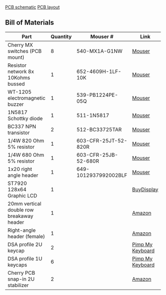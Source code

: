 [PCB schematic](../../../media/schematic_accessory_board.pdf)
[PCB layout](../../../media/layout_accessory_board.pdf)

## Bill of Materials
|Part|Quantity|Mouser #|Link
|--|--|--|--|
|Cherry MX switches (PCB mount)|8|540-MX1A-G1NW|[Mouser](https://www.mouser.com/ProductDetail/?qs=F5EMLAvA7IAf8LDkSr80OA%3D%3D)
|Resistor network 8x 10Kohms bussed|1|652-4609H-1LF-10K|[Mouser](https://www.mouser.com/ProductDetail/Bourns/4609H-101-103LF?qs=sGAEpiMZZMujMHSoaAZeGdkD0yBqu0zL)
|WT-1205 electromagnetic buzzer|1|539-PB1224PE-05Q|[Mouser](https://www.mouser.com/ProductDetail/?qs=yTNxYlKScpyeBlcw7zrVEw%3D%3D)
|1N5817 Schottky diode|1|511-1N5817|[Mouser](https://www.mouser.com/ProductDetail/?qs=JV7lzlMm3yKNnxZdh%252BSMnw%3D%3D)
|BC337 NPN transistor|2|512-BC33725TAR|[Mouser](https://www.mouser.com/ProductDetail/?qs=u2B728UsA6qKwH1IAisoWA%3D%3D)
|1/4W 820 Ohm 5% resistor|1|603-CFR-25JT-52-820R|[Mouser](https://www.mouser.com/ProductDetail/?qs=KUIzHt%2Fe91nf0zePCO9VQg%3D%3D)
|1/4W 680 Ohm 5% resistor|1|603-CFR-25JB-52-680R|[Mouser](https://www.mouser.com/ProductDetail/?qs=oypCK0zG327gSAdGYp%2FJTg%3D%3D)
|1x20 right angle header|1|649-1012937992002BLF|[Mouser](https://www.mouser.com/ProductDetail/?qs=0lQeLiL1qybxcF3pstck9w%3D%3D)
|ST7920 128x64 Graphic LCD|1||[BuyDisplay](https://www.buydisplay.com/3-3v-5v-graphic-display-128x64-serial-lcd-display-st7920)
|20mm vertical double row breakaway header|1||[Amazon](https://www.amazon.com/uxcell-Straight-Connector-Arduino-Prototype/dp/B07DJY3FRJ/ref=sr_1_5?keywords=20mm+header+pins&qid=1637700921&sr=8-5)
|Right-angle header (female)|1||[Amazon](https://www.amazon.com/Yohii-Female-Header-2-54mm-Connector/dp/B07P1R9CGT/ref=sr_1_4?keywords=right+angle+female+header&qid=1637701159&sr=8-4)
|DSA profile 2U keycap|2||[Pimp My Keyboard](https://pimpmykeyboard.com/dsa-2-space-pack-of-4/)
|DSA profile 1U keycaps|6||[Pimp My Keyboard](https://pimpmykeyboard.com/dsa-1-space-pack-of-10/)
|Cherry PCB snap-in 2U stabilizer|2||[Amazon](https://www.amazon.com/dp/B085T8QZJC/ref=cm_sw_r_tw_dp_V3VNQRQ0CPQBPXNV3A6B?_encoding=UTF8&psc=1)
